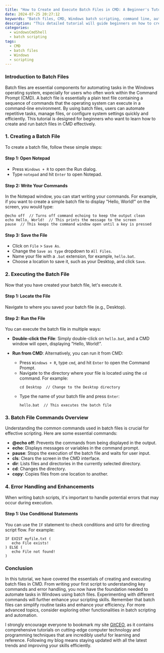 ```yaml
---
title: "How to Create and Execute Batch Files in CMD: A Beginner's Tutorial"
date: 2024-07-25 20:27:12
keywords: "Batch files, CMD, Windows batch scripting, command line, automation scripts"
description: "This detailed tutorial will guide beginners on how to create and execute batch files using the Windows Command Prompt (CMD). Batch files are powerful scripts that can automate repetitive tasks in Windows. You will learn how to write your first batch file, understand the syntax, and execute it efficiently. We will also cover various commands, error handling, and ways to enhance the functionality of your scripts. Whether you want to automate file management or system tasks, this guide will provide you with comprehensive knowledge to utilize batch files effectively."
categories:
  - windowsCmdShell
  - batch scripting
tags:
  - CMD
  - batch files
  - Windows
  - scripting
---
```


### Introduction to Batch Files

Batch files are essential components for automating tasks in the Windows operating system, especially for users who often work within the Command Prompt (CMD). A batch file is essentially a plain text file containing a sequence of commands that the operating system can execute in a command-line environment. By using batch files, users can automate repetitive tasks, manage files, or configure system settings quickly and efficiently. This tutorial is designed for beginners who want to learn how to create and run batch files in CMD effectively. 

<!-- more -->

### 1. Creating a Batch File

To create a batch file, follow these simple steps:

#### Step 1: Open Notepad

- Press `Windows + R` to open the Run dialog.
- Type `notepad` and hit `Enter` to open Notepad.

#### Step 2: Write Your Commands

In the Notepad window, you can start writing your commands. For example, if you want to create a simple batch file to display "Hello, World!" on the screen, you would type:

```batch
@echo off  // Turns off command echoing to keep the output clean
echo Hello, World!  // This prints the message to the screen
pause  // This keeps the command window open until a key is pressed
```

#### Step 3: Save the File

- Click on `File` > `Save As`.
- Change the `Save as type` dropdown to `All Files`.
- Name your file with a `.bat` extension, for example, `hello.bat`.
- Choose a location to save it, such as your Desktop, and click `Save`.

### 2. Executing the Batch File

Now that you have created your batch file, let's execute it.

#### Step 1: Locate the File

Navigate to where you saved your batch file (e.g., Desktop).

#### Step 2: Run the File

You can execute the batch file in multiple ways:

- **Double-click the File**: Simply double-click on `hello.bat`, and a CMD window will open, displaying "Hello, World!".
  
- **Run from CMD**: Alternatively, you can run it from CMD:
  - Press `Windows + R`, type `cmd`, and hit `Enter` to open the Command Prompt.
  - Navigate to the directory where your file is located using the `cd` command. For example:
    ```batch
    cd Desktop  // Change to the Desktop directory
    ```
  - Type the name of your batch file and press `Enter`:
    ```batch
    hello.bat  // This executes the batch file
    ```

### 3. Batch File Commands Overview

Understanding the common commands used in batch files is crucial for effective scripting. Here are some essential commands:

- **@echo off**: Prevents the commands from being displayed in the output.
- **echo**: Displays messages or variables in the command prompt.
- **pause**: Stops the execution of the batch file and waits for user input.
- **cls**: Clears the screen in the CMD interface.
- **dir**: Lists files and directories in the currently selected directory.
- **cd**: Changes the directory.
- **copy**: Copies files from one location to another.

### 4. Error Handling and Enhancements

When writing batch scripts, it's important to handle potential errors that may occur during execution.

#### Step 1: Use Conditional Statements

You can use the `IF` statement to check conditions and `GOTO` for directing script flow. For example:

```batch
IF EXIST myfile.txt (
   echo File exists!
) ELSE (
   echo File not found!
)
```

### Conclusion

In this tutorial, we have covered the essentials of creating and executing batch files in CMD. From writing your first script to understanding key commands and error handling, you now have the foundation needed to automate tasks in Windows using batch files. Experimenting with different commands will further enhance your scripting skills. Remember that batch files can simplify routine tasks and enhance your efficiency. For more advanced topics, consider exploring other functionalities in batch scripting and automation.

I strongly encourage everyone to bookmark my site [GitCEO](https://gitceo.com), as it contains comprehensive tutorials on cutting-edge computer technology and programming techniques that are incredibly useful for learning and reference. Following my blog means staying updated with all the latest trends and improving your skills efficiently.